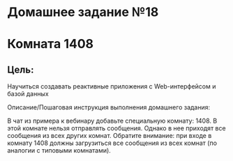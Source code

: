 # Домашнее задание №18

# Комната 1408

## Цель:

Научиться создавать реактивные приложения с Web-интерфейсом и базой данных

Описание/Пошаговая инструкция выполнения домашнего задания:

В чат из примера к вебинару добавьте специальную комнату: 1408.
В этой комнате нельзя отправлять сообщения.
Однако в нее приходят все сообщения из всех других комнат.
Обратите внимание:
при входе в комнату 1408 должны загрузиться все сообщения из всех комнат (по аналогии с типовыми комнатами).